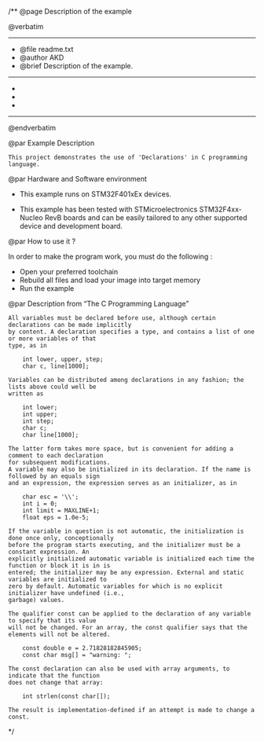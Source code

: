 /**
  @page Description of the example
  
  @verbatim
  ******************************************************************************
  * @file    readme.txt 
  * @author  AKD
  * @brief   Description of the example.
  ******************************************************************************
  *
  *
  *
  ******************************************************************************
  @endverbatim

@par Example Description
 
	This project demonstrates the use of 'Declarations' in C programming language.

	

@par Hardware and Software environment  

  - This example runs on STM32F401xEx devices.
    
  - This example has been tested with STMicroelectronics STM32F4xx-Nucleo RevB 
    boards and can be easily tailored to any other supported device 
    and development board.

@par How to use it ? 

In order to make the program work, you must do the following :
 - Open your preferred toolchain 
 - Rebuild all files and load your image into target memory
 - Run the example

@par Description from “The C Programming Language” 

	All variables must be declared before use, although certain declarations can be made implicitly
	by content. A declaration specifies a type, and contains a list of one or more variables of that
	type, as in
	
		int lower, upper, step;
		char c, line[1000];
		
	Variables can be distributed among declarations in any fashion; the lists above could well be
	written as
	
		int lower;
		int upper;
		int step;
		char c;
		char line[1000];
	
	The latter form takes more space, but is convenient for adding a comment to each declaration
	for subsequent modifications.
	A variable may also be initialized in its declaration. If the name is followed by an equals sign
	and an expression, the expression serves as an initializer, as in
	
		char esc = '\\';
		int i = 0;
		int limit = MAXLINE+1;
		float eps = 1.0e-5;
	
	If the variable in question is not automatic, the initialization is done once only, conceptionally
	before the program starts executing, and the initializer must be a constant expression. An
	explicitly initialized automatic variable is initialized each time the function or block it is in is
	entered; the initializer may be any expression. External and static variables are initialized to
	zero by default. Automatic variables for which is no explicit initializer have undefined (i.e.,
	garbage) values.
	
	The qualifier const can be applied to the declaration of any variable to specify that its value
	will not be changed. For an array, the const qualifier says that the elements will not be altered.
	
		const double e = 2.71828182845905;
		const char msg[] = "warning: ";
	
	The const declaration can also be used with array arguments, to indicate that the function
	does not change that array:
	
		int strlen(const char[]);
	
	The result is implementation-defined if an attempt is made to change a const.	
 */
